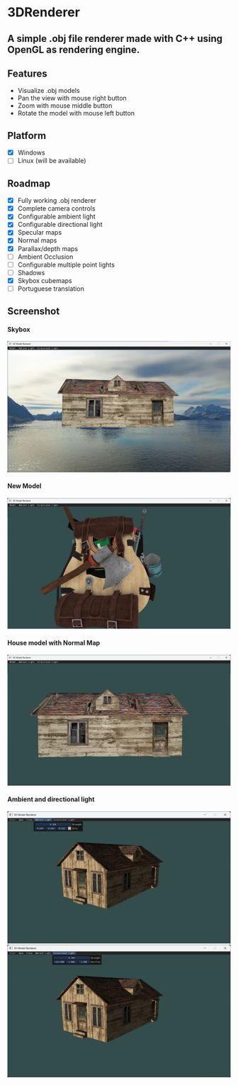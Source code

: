 # 3DRenderer
A simple .obj file renderer made with C++ using OpenGL as rendering engine.
---
## Features
- Visualize .obj models
- Pan the view with mouse right button
- Zoom with mouse middle button
- Rotate the model with mouse left button

## Platform
- [X] Windows
- [ ] Linux (will be available)

## Roadmap
- [X] Fully working .obj renderer
- [X] Complete camera controls
- [x] Configurable ambient light
- [x] Configurable directional light
- [X] Specular maps
- [X] Normal maps
- [X] Parallax/depth maps
- [ ] Ambient Occlusion
- [ ] Configurable multiple point lights
- [ ] Shadows
- [X] Skybox cubemaps
- [ ] Portuguese translation

## Screenshot
#### Skybox
![New Model](https://github.com/Marchinner/3DRenderer/blob/main/screenshots/skybox.png)
#### New Model
![New Model](https://github.com/Marchinner/3DRenderer/blob/main/screenshots/new-model.png)
#### House model with Normal Map
![Normal Map](https://github.com/Marchinner/3DRenderer/blob/main/screenshots/normal-map.png)
#### Ambient and directional light
![Ambient Light](https://github.com/Marchinner/3DRenderer/blob/main/screenshots/ambient-light.png)
![Sun Light](https://github.com/Marchinner/3DRenderer/blob/main/screenshots/directional-light.png)


